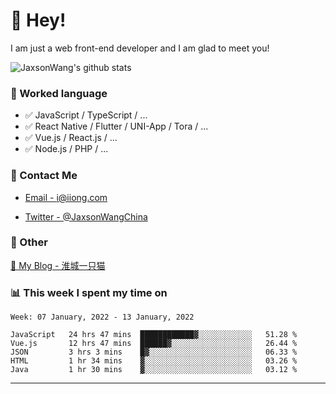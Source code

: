 # 👋 Hey!

I am just a web front-end developer and I am glad to meet you!

![JaxsonWang's github stats](https://github-readme-stats.vercel.app/api?username=JaxsonWang&&show_icons=true&&title_color=1abc9c&&icon_color=1abc9c)


### 📝 Worked language

- ✅ JavaScript / TypeScript / ...
- ✅ React Native / Flutter / UNI-App / Tora / ...
- ✅ Vue.js / React.js / ...
- ✅ Node.js / PHP / ...

### 📮 Contact Me

- [Email - i@iiong.com](mailto:i@iiong.com)

- [Twitter - @JaxsonWangChina](https://twitter.com/JaxsonWangChina)

### 🤪 Other

[📌 My Blog - 淮城一只猫](https://iiong.com)

### 📊 This week I spent my time on

<!--START_SECTION:waka-->
```text
Week: 07 January, 2022 - 13 January, 2022

JavaScript   24 hrs 47 mins  ████████████▓░░░░░░░░░░░░   51.28 % 
Vue.js       12 hrs 47 mins  ██████▓░░░░░░░░░░░░░░░░░░   26.44 % 
JSON         3 hrs 3 mins    █▓░░░░░░░░░░░░░░░░░░░░░░░   06.33 % 
HTML         1 hr 34 mins    ▓░░░░░░░░░░░░░░░░░░░░░░░░   03.26 % 
Java         1 hr 30 mins    ▓░░░░░░░░░░░░░░░░░░░░░░░░   03.12 % 
```
<!--END_SECTION:waka-->

---
